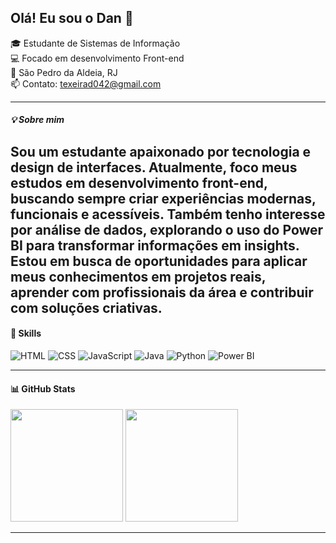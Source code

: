 ## Olá! Eu sou o Dan 👋

🎓 Estudante de Sistemas de Informação  
💻 Focado em desenvolvimento Front-end  
📍 São Pedro da Aldeia, RJ  
📫 Contato: texeirad042@gmail.com

---
##### 💡 Sobre mim

Sou um estudante apaixonado por tecnologia e design de interfaces. Atualmente, foco meus estudos em **desenvolvimento front-end**, buscando sempre criar experiências modernas, funcionais e acessíveis. 
Também tenho interesse por **análise de dados**, explorando o uso do Power BI para transformar informações em insights.  
Estou em busca de **oportunidades para aplicar meus conhecimentos em projetos reais**, aprender com profissionais da área e contribuir com soluções criativas.
---

#### 🚀 Skills
![HTML](https://img.shields.io/badge/HTML5-E34F26?style=for-the-badge&logo=html5&logoColor=white)
![CSS](https://img.shields.io/badge/CSS3-1572B6?style=for-the-badge&logo=css3&logoColor=white)
![JavaScript](https://img.shields.io/badge/JavaScript-F7DF1E?style=for-the-badge&logo=javascript&logoColor=black)
![Java](https://img.shields.io/badge/Java-007396?style=for-the-badge&logo=java&logoColor=white)
![Python](https://img.shields.io/badge/Python-3776AB?style=for-the-badge&logo=python&logoColor=white)
![Power BI](https://img.shields.io/badge/Power%20BI-F2C811?style=for-the-badge&logo=powerbi&logoColor=black)

---

#### 📊 GitHub Stats
<div>
  <img height="180em" src="https://github-readme-stats.vercel.app/api?username=DescomplicaDevDan&show_icons=true&theme=dark" />
  <img height="180em" src="https://github-readme-stats.vercel.app/api/top-langs/?username=DescomplicaDevDan&layout=compact&theme=dark" />
</div>

---

